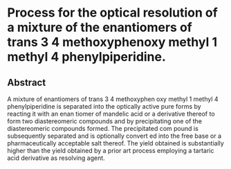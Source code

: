 # Process for the optical resolution of a mixture of the enantiomers of trans 3 4 methoxyphenoxy methyl 1 methyl 4 phenylpiperidine.

## Abstract
A mixture of enantiomers of trans 3 4 methoxyphen oxy methyl 1 methyl 4 phenylpiperidine is separated into the optically active pure forms by reacting it with an enan tiomer of mandelic acid or a derivative thereof to form two diastereomeric compounds and by precipitating one of the diastereomeric compounds formed. The precipitated com pound is subsequently separated and is optionally convert ed into the free base or a pharmaceutically acceptable salt thereof. The yield obtained is substantially higher than the yield obtained by a prior art process employing a tartaric acid derivative as resolving agent.